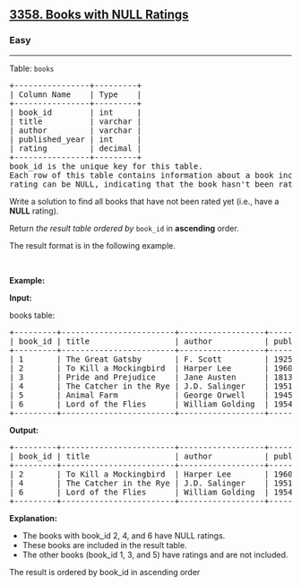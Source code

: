 <h2><a href="https://leetcode.com/problems/books-with-null-ratings">3358. Books with NULL Ratings</a></h2><h3>Easy</h3><hr><p>Table: <code>books</code></p>

<pre>
+----------------+---------+
| Column Name    | Type    |
+----------------+---------+
| book_id        | int     |
| title          | varchar |
| author         | varchar |
| published_year | int     |
| rating         | decimal |
+----------------+---------+
book_id is the unique key for this table.
Each row of this table contains information about a book including its unique ID, title, author, publication year, and rating.
rating can be NULL, indicating that the book hasn&#39;t been rated yet.
</pre>

<p>Write a solution to find all books that have not been rated yet (i.e., have a <strong>NULL</strong> rating).</p>

<p>Return <em>the result table</em> <em>ordered by</em> <code>book_id</code> in <strong>ascending</strong> order.</p>

<p>The result format is in the following example.</p>

<p>&nbsp;</p>
<p><strong class="example">Example:</strong></p>

<div class="example-block">
<p><strong>Input:</strong></p>

<p>books table:</p>

<pre class="example-io">
+---------+------------------------+------------------+----------------+--------+
| book_id | title                  | author           | published_year | rating |
+---------+------------------------+------------------+----------------+--------+
| 1       | The Great Gatsby       | F. Scott         | 1925           | 4.5    |
| 2       | To Kill a Mockingbird  | Harper Lee       | 1960           | NULL   |
| 3       | Pride and Prejudice    | Jane Austen      | 1813           | 4.8    |
| 4       | The Catcher in the Rye | J.D. Salinger    | 1951           | NULL   |
| 5       | Animal Farm            | George Orwell    | 1945           | 4.2    |
| 6       | Lord of the Flies      | William Golding  | 1954           | NULL   |
+---------+------------------------+------------------+----------------+--------+
</pre>

<p><strong>Output:</strong></p>

<pre class="example-io">
+---------+------------------------+------------------+----------------+
| book_id | title                  | author           | published_year |
+---------+------------------------+------------------+----------------+
| 2       | To Kill a Mockingbird  | Harper Lee       | 1960           |
| 4       | The Catcher in the Rye | J.D. Salinger    | 1951           |
| 6       | Lord of the Flies      | William Golding  | 1954           |
+---------+------------------------+------------------+----------------+
</pre>

<p><strong>Explanation:</strong></p>

<ul>
	<li>The books with book_id 2, 4, and 6 have NULL ratings.</li>
	<li>These books are included in the result table.</li>
	<li>The other books (book_id 1, 3, and 5) have ratings and are not included.</li>
</ul>
The result is ordered by book_id in ascending order</div>
